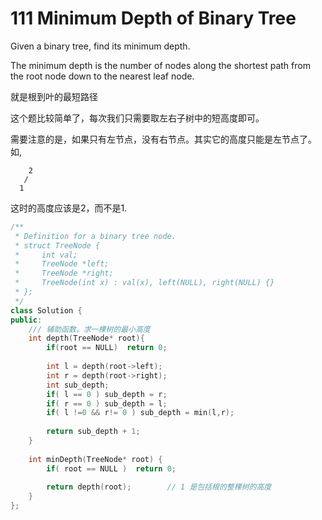 # 111 Minimum Depth of Binary Tree

Given a binary tree, find its minimum depth.

The minimum depth is the number of nodes along the shortest path from the root node down to the nearest leaf node.

就是根到叶的最短路径

这个题比较简单了，每次我们只需要取左右子树中的短高度即可。

需要注意的是，如果只有左节点，没有右节点。其实它的高度只能是左节点了。如,

```
    2
   /
  1 
```

这时的高度应该是2，而不是1.

```cpp
/**
 * Definition for a binary tree node.
 * struct TreeNode {
 *     int val;
 *     TreeNode *left;
 *     TreeNode *right;
 *     TreeNode(int x) : val(x), left(NULL), right(NULL) {}
 * };
 */
class Solution {
public:
    /// 辅助函数，求一棵树的最小高度
    int depth(TreeNode* root){
        if(root == NULL)  return 0;
        
        int l = depth(root->left);
        int r = depth(root->right);
        int sub_depth;
        if( l == 0 ) sub_depth = r;
        if( r == 0 ) sub_depth = l;
        if( l !=0 && r!= 0 ) sub_depth = min(l,r);
        
        return sub_depth + 1;
    }
    
    int minDepth(TreeNode* root) {
        if( root == NULL )  return 0;
        
        return depth(root);        // 1 是包括根的整棵树的高度
    }
};
```



